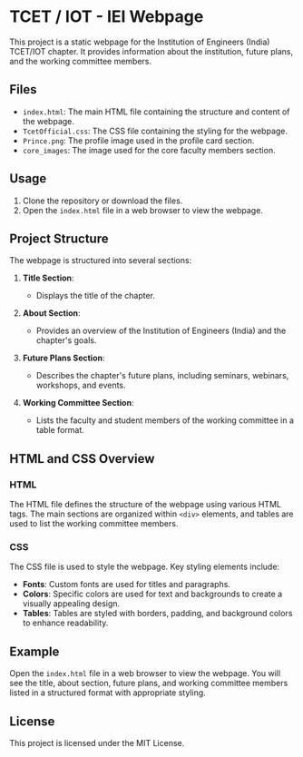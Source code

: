 # TCET / IOT - IEI Webpage

This project is a static webpage for the Institution of Engineers (India) TCET/IOT chapter. It provides information about the institution, future plans, and the working committee members.

## Files

- `index.html`: The main HTML file containing the structure and content of the webpage.
- `TcetOfficial.css`: The CSS file containing the styling for the webpage.
- `Prince.png`: The profile image used in the profile card section.
- `core_images`: The image used for the core faculty members section.

## Usage

1. Clone the repository or download the files.
2. Open the `index.html` file in a web browser to view the webpage.

## Project Structure

The webpage is structured into several sections:

1. **Title Section**:
   - Displays the title of the chapter.

2. **About Section**:
   - Provides an overview of the Institution of Engineers (India) and the chapter's goals.

3. **Future Plans Section**:
   - Describes the chapter's future plans, including seminars, webinars, workshops, and events.

4. **Working Committee Section**:
   - Lists the faculty and student members of the working committee in a table format.

## HTML and CSS Overview

### HTML

The HTML file defines the structure of the webpage using various HTML tags. The main sections are organized within `<div>` elements, and tables are used to list the working committee members.

### CSS

The CSS file is used to style the webpage. Key styling elements include:

- **Fonts**: Custom fonts are used for titles and paragraphs.
- **Colors**: Specific colors are used for text and backgrounds to create a visually appealing design.
- **Tables**: Tables are styled with borders, padding, and background colors to enhance readability.

## Example

Open the `index.html` file in a web browser to view the webpage. You will see the title, about section, future plans, and working committee members listed in a structured format with appropriate styling.

## License

This project is licensed under the MIT License.
